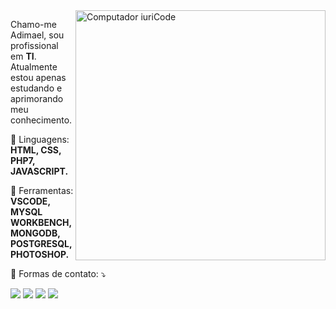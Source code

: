<img src="https://raw.githubusercontent.com/MicaelliMedeiros/micaellimedeiros/master/image/computer-illustration.png" min-width="400px" max-width="400px" width="400px" align="right" alt="Computador iuriCode">

<p align="left"> 
  Chamo-me Adimael, sou profissional em <strong>TI</strong>.<br>
  Atualmente estou apenas estudando e aprimorando meu conhecimento.
</p>

<p align="left">
  🦄 Linguagens: <strong>HTML, CSS, PHP7, JAVASCRIPT.</strong>
</p>

<p align="left">
  💼 Ferramentas: <strong>VSCODE, MYSQL WORKBENCH, MONGODB, POSTGRESQL, PHOTOSHOP.</strong>
</p>

<p align="left">
  💌 Formas de contato: ⤵️
</p>

<p align="left">
  <a href="adimaelbr@gmail.com" alt="Gmail">
  <img src="https://img.shields.io/badge/-Gmail-FF0000?style=flat-square&labelColor=FF0000&logo=gmail&logoColor=white&link=LINK-DO-SEU-EMAIL" /></a>

  <a href="https://api.whatsapp.com/send?phone=5573999738916&text=Ol%C3%A1%2C%20meu%20nome%20%C3%A9%20Adimael%2C%20sou%20profissional%20em%20T.I" alt="WhatsApp">
  <img src="https://img.shields.io/badge/-WhatsApp-25d366?style=flat-square&labelColor=25d366&logo=whatsapp&logoColor=white&link=API-DO-SEU-WHATSAPP"/></a>

  <a href="https://www.facebook.com/adimael.dev/" alt="Facebook">
  <img src="https://img.shields.io/badge/-Facebook-3b5998?style=flat-square&labelColor=3b5998&logo=facebook&logoColor=white&link=LINK-DO-SEU-FACEBOOK"/></a>

  <a href="https://www.instagram.com/adimaelbr/" alt="Instagram">
  <img src="https://img.shields.io/badge/-Instagram-DF0174?style=flat-square&labelColor=DF0174&logo=instagram&logoColor=white&link=LINK-DO-SEU-INSTAGRAM"/></a>
</p>  
